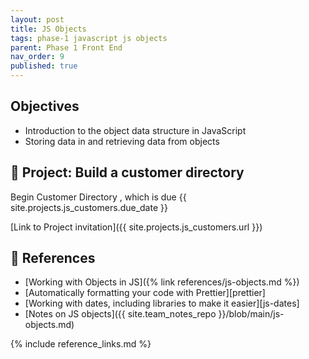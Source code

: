```yaml
---
layout: post
title: JS Objects
tags: phase-1 javascript js objects
parent: Phase 1 Front End
nav_order: 9
published: true
---
```


## Objectives

- Introduction to the object data structure in JavaScript
- Storing data in and retrieving data from objects

## 🎯 Project: Build a customer directory

Begin Customer Directory , which is due {{ site.projects.js_customers.due_date }}

[Link to Project invitation]({{ site.projects.js_customers.url }})


## 🔖 References

- [Working with Objects in JS]({% link references/js-objects.md %})
- [Automatically formatting your code with Prettier][prettier]
- [Working with dates, including libraries to make it easier][js-dates]
- [Notes on JS objects]({{ site.team_notes_repo }}/blob/main/js-objects.md)

{% include reference_links.md %}

